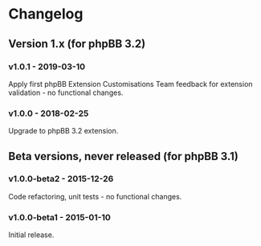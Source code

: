 # Changelog

## Version 1.x (for phpBB 3.2)

### v1.0.1 - 2019-03-10

Apply first phpBB Extension Customisations Team feedback for extension validation - no functional changes.

### v1.0.0 - 2018-02-25

Upgrade to phpBB 3.2 extension.

## Beta versions, never released (for phpBB 3.1)

### v1.0.0-beta2 - 2015-12-26

Code refactoring, unit tests - no functional changes.

### v1.0.0-beta1 - 2015-01-10

Initial release.

